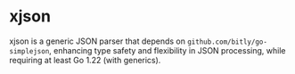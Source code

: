 # xjson
xjson is a generic JSON parser that depends on `github.com/bitly/go-simplejson`, enhancing type safety and flexibility in JSON processing, while requiring at least Go 1.22 (with generics).
